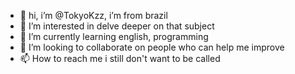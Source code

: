 - 👋 hi, i’m @TokyoKzz, i’m from brazil
- 👀 I’m interested in delve deeper on that subject
- 🌱 I’m currently learning english, programming
- 💞️ I’m looking to collaborate on people who can help me improve
- 📫 How to reach me i still don't want to be called

<!---
TokyoKzz/TokyoKzz is a ✨ special ✨ repository because its `README.md` (this file) appears on your GitHub profile.
You can click the Preview link to take a look at your changes.
--->
